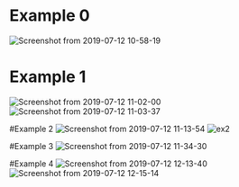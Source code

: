 # Example 0
![Screenshot from 2019-07-12 10-58-19](https://user-images.githubusercontent.com/47041789/61581647-0b008580-aaef-11e9-9ab7-6439b81d1d80.png)

# Example 1
![Screenshot from 2019-07-12 11-02-00](https://user-images.githubusercontent.com/47041789/61581662-2f5c6200-aaef-11e9-9ecb-07e348d6c6b0.png)
![Screenshot from 2019-07-12 11-03-37](https://user-images.githubusercontent.com/47041789/61581669-35524300-aaef-11e9-9fe3-ccb92f5dc419.png)

#Example 2
![Screenshot from 2019-07-12 11-13-54](https://user-images.githubusercontent.com/47041789/61581677-49964000-aaef-11e9-8ae0-9a652a2c41c5.png)
![ex2](https://user-images.githubusercontent.com/47041789/61581755-4f405580-aaf0-11e9-902f-b61f4adb6ea1.png)


#Example 3
![Screenshot from 2019-07-12 11-34-30](https://user-images.githubusercontent.com/47041789/61581688-5d41a680-aaef-11e9-912f-f2402041e42d.png)

#Example 4
![Screenshot from 2019-07-12 12-13-40](https://user-images.githubusercontent.com/47041789/61581704-97ab4380-aaef-11e9-97ae-2d61df29da6a.png)
![Screenshot from 2019-07-12 12-15-14](https://user-images.githubusercontent.com/47041789/61581705-9843da00-aaef-11e9-84a1-30e813eaa989.png)
